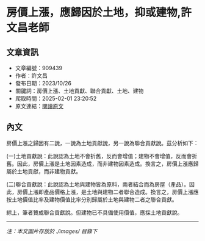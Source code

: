 # 房價上漲，應歸因於土地，抑或建物,許文昌老師

## 文章資訊
- 文章編號：909439
- 作者：許文昌
- 發布日期：2023/10/26
- 關鍵詞：房價上漲、土地貢獻、聯合貢獻、土地、建物
- 爬取時間：2025-02-01 23:20:52
- 原文連結：[閱讀原文](https://real-estate.get.com.tw/Columns/detail.aspx?no=909439)

## 內文


房價上漲之歸因有二說，一說為土地貢獻說，另一說為聯合貢獻說。茲分析如下：


(一)土地貢獻說：此說認為土地不會折舊，反而會增值；建物不會增值，反而會折舊。因此，房價上漲是土地因素造成，而非建物因素造成。換言之，房價上漲應歸屬於土地貢獻，而非建物貢獻。


(二)聯合貢獻說：此說認為土地與建物皆為原料，兩者結合而為房屋（產品）。因此，房價上漲即產品價格上漲，是土地與建物二者聯合造成。換言之，房價上漲應按土地價值比率及建物價值比率分別歸屬於土地與建物二者之聯合貢獻。


綜上，筆者贊成聯合貢獻說。但建物已不具備使用價值，應採土地貢獻說。

---
*注：本文圖片存放於 ./images/ 目錄下*
